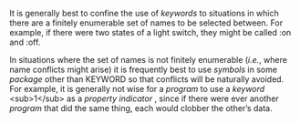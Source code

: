  

It is generally best to confine the use of *keywords* to situations in which there are a finitely enumerable set of names to be selected between. For example, if there were two states of a light switch, they might be called :on and :off. 

In situations where the set of names is not finitely enumerable (*i.e.*, where name conflicts might arise) it is frequently best to use *symbols* in some *package* other than KEYWORD so that conflicts will be naturally avoided. For example, it is generally not wise for a *program* to use a *keyword* &#60;sub&#62;1&#60;/sub&#62; as a *property indicator* , since if there were ever another *program* that did the same thing, each would clobber the other’s data. 

